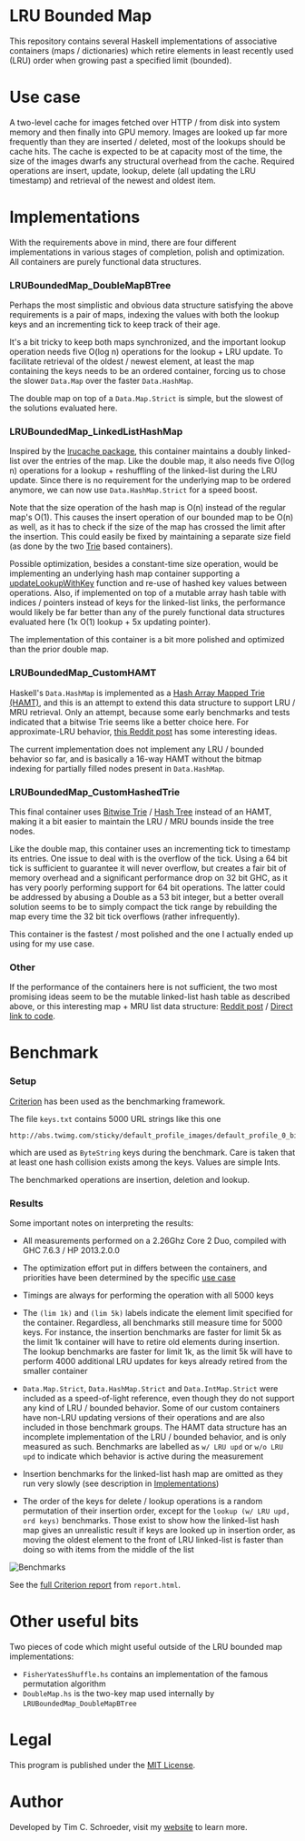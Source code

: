 
# LRU Bounded Map

This repository contains several Haskell implementations of associative containers (maps / dictionaries) which retire elements in least recently used (LRU) order when growing past a specified limit (bounded).

# Use case

A two-level cache for images fetched over HTTP / from disk into system memory and then finally into GPU memory. Images are looked up far more frequently than they are inserted / deleted, most of the lookups should be cache hits. The cache is expected to be at capacity most of the time, the size of the images dwarfs any structural overhead from the cache. Required operations are insert, update, lookup, delete (all updating the LRU timestamp) and retrieval of the newest and oldest item.

# Implementations

With the requirements above in mind, there are four different implementations in various stages of completion, polish and optimization. All containers are purely functional data structures.

### LRUBoundedMap_DoubleMapBTree

Perhaps the most simplistic and obvious data structure satisfying the above requirements is a pair of maps, indexing the values with both the lookup keys and an incrementing tick to keep track of their age.

It's a bit tricky to keep both maps synchronized, and the important lookup operation needs five O(log n) operations for the lookup + LRU update. To facilitate retrieval of the oldest / newest element, at least the map containing the keys needs to be an ordered container, forcing us to chose the slower `Data.Map` over the faster `Data.HashMap`.

The double map on top of a `Data.Map.Strict` is simple, but the slowest of the solutions evaluated here.

### LRUBoundedMap_LinkedListHashMap

Inspired by the [lrucache package](http://hackage.haskell.org/package/lrucache), this container maintains a doubly linked-list over the entries of the map. Like the double map, it also needs five O(log n) operations for a lookup + reshuffling of the linked-list during the LRU update. Since there is no requirement for the underlying map to be ordered anymore, we can now use `Data.HashMap.Strict` for a speed boost.

Note that the size operation of the hash map is O(n) instead of the regular map's O(1). This causes the insert operation of our bounded map to be O(n) as well, as it has to check if the size of the map has crossed the limit after the insertion. This could easily be fixed by maintaining a separate size field (as done by the two [Trie](http://hackage.haskell.org/package/containers-0.5.3.1/docs/Data-IntMap-Strict.html#v:updateLookupWithKey) based containers).

Possible optimization, besides a constant-time size operation, would be implementing an underlying hash map container supporting a [updateLookupWithKey](http://hackage.haskell.org/package/containers-0.5.3.1/docs/Data-IntMap-Strict.html#v:updateLookupWithKey) function and re-use of hashed key values between operations. Also, if implemented on top of a mutable array hash table with indices / pointers instead of keys for the linked-list links, the performance would likely be far better than any of the purely functional data structures evaluated here (1x O(1) lookup + 5x updating pointer).

The implementation of this container is a bit more polished and optimized than the prior double map.

### LRUBoundedMap_CustomHAMT

Haskell's `Data.HashMap` is implemented as a [Hash Array Mapped Trie (HAMT)](http://en.wikipedia.org/wiki/Hash_array_mapped_trie), and this is an attempt to extend this data structure to support LRU / MRU retrieval. Only an attempt, because some early benchmarks and tests indicated that a bitwise Trie seems like a better choice here. For approximate-LRU behavior, [this Reddit post](http://www.reddit.com/r/haskell/comments/1qt9f3/writing_a_better_bounded_lru_map/cdginlw) has some interesting ideas.

The current implementation does not implement any LRU / bounded behavior so far, and is basically a 16-way HAMT without the bitmap indexing for partially filled nodes present in `Data.HashMap`.

### LRUBoundedMap_CustomHashedTrie

This final container uses [Bitwise Trie](http://en.wikipedia.org/wiki/Trie#Bitwise_tries) / [Hash Tree](http://en.wikipedia.org/wiki/Hash_tree_%28persistent_data_structure%29) instead of an HAMT, making it a bit easier to maintain the LRU / MRU bounds inside the tree nodes.

Like the double map, this container uses an incrementing tick to timestamp its entries. One issue to deal with is the overflow of the tick. Using a 64 bit tick is sufficient to guarantee it will never overflow, but creates a fair bit of memory overhead and a significant performance drop on 32 bit GHC, as it has very poorly performing support for 64 bit operations. The latter could be addressed by abusing a Double as a 53 bit integer, but a better overall solution seems to be to simply compact the tick range by rebuilding the map every time the 32 bit tick overflows (rather infrequently).

This container is the fastest / most polished and the one I actually ended up using for my use case.

### Other

If the performance of the containers here is not sufficient, the two most promising ideas seem to be the mutable linked-list hash table as described above, or this interesting map + MRU list data structure: [Reddit post](http://www.reddit.com/r/haskell/comments/1qt9f3/writing_a_better_bounded_lru_map/cdjb39u) / [Direct link to code](http://lpaste.net/95955).

# Benchmark

### Setup

[Criterion](http://hackage.haskell.org/package/criterion) has been used as the benchmarking framework. 

The file `keys.txt` contains 5000 URL strings like this one

    http://abs.twimg.com/sticky/default_profile_images/default_profile_0_bigger.png

which are used as `ByteString` keys during the benchmark. Care is taken that at least one hash collision exists among the keys. Values are simple Ints.

The benchmarked operations are insertion, deletion and lookup.

### Results

Some important notes on interpreting the results:

* All measurements performed on a 2.26Ghz Core 2 Duo, compiled with GHC 7.6.3 / HP 2013.2.0.0 

* The optimization effort put in differs between the containers, and priorities have been determined by the specific [use case](#use-case)

* Timings are always for performing the operation with all 5000 keys

* The `(lim 1k)` and `(lim 5k)` labels indicate the element limit specified for the container. Regardless, all benchmarks still measure time for 5000 keys. For instance, the insertion benchmarks are faster for limit 5k as the limit 1k container will have to retire old elements during insertion. The lookup benchmarks are faster for limit 1k, as the limit 5k will have to perform 4000 additional LRU updates for keys already retired from the smaller container

* `Data.Map.Strict`, `Data.HashMap.Strict` and `Data.IntMap.Strict` were included as a speed-of-light reference, even though they do not support any kind of LRU / bounded behavior. Some of our custom containers have non-LRU updating versions of their operations and are also included in those benchmark groups. The HAMT data structure has an incomplete implementation of the LRU / bounded behavior, and is only measured as such. Benchmarks are labelled as `w/ LRU upd` or `w/o LRU upd` to indicate which behavior is active during the measurement

* Insertion benchmarks for the linked-list hash map are omitted as they run very slowly (see description in [Implementations](#lruboundedmap_linkedlisthashmap))

* The order of the keys for delete / lookup operations is a random permutation of their insertion order, except for the `lookup (w/ LRU upd, ord keys)` benchmarks. Those exist to show how the linked-list hash map gives an unrealistic result if keys are looked up in insertion order, as moving the oldest element to the front of LRU linked-list is faster than doing so with items from the middle of the list

![Benchmarks](https://raw.github.com/blitzcode/lru-bounded-map/master/benchmarks.png)

See the [full Criterion report](http://htmlpreview.github.io/?https://raw.github.com/blitzcode/lru-bounded-map/master/report.html) from `report.html`.

# Other useful bits

Two pieces of code which might useful outside of the LRU bounded map implementations:

* `FisherYatesShuffle.hs` contains an implementation of the famous permutation algorithm
* `DoubleMap.hs` is the two-key map used internally by `LRUBoundedMap_DoubleMapBTree`

# Legal

This program is published under the [MIT License](http://en.wikipedia.org/wiki/MIT_License).

# Author

Developed by Tim C. Schroeder, visit my [website](http://www.blitzcode.net) to learn more.

